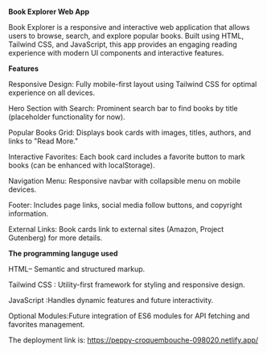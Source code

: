 **Book Explorer Web App**

Book Explorer is a responsive and interactive web application that allows users to browse, search, and explore popular books. Built using HTML, Tailwind CSS, and JavaScript, this app provides an engaging reading experience with modern UI components and interactive features.

**Features**

Responsive Design: Fully mobile-first layout using Tailwind CSS for optimal experience on all devices.

Hero Section with Search: Prominent search bar to find books by title (placeholder functionality for now).

Popular Books Grid: Displays book cards with images, titles, authors, and links to "Read More."

Interactive Favorites: Each book card includes a favorite button to mark books (can be enhanced with localStorage).

Navigation Menu: Responsive navbar with collapsible menu on mobile devices.

Footer: Includes page links, social media follow buttons, and copyright information.

External Links: Book cards link to external sites (Amazon, Project Gutenberg) for more details.

**The programming languge used**

HTML– Semantic and structured markup.

Tailwind CSS : Utility-first framework for styling and responsive design.

JavaScript :Handles dynamic features and future interactivity.

Optional Modules:Future integration of ES6 modules for API fetching and favorites management.



The deployment link is: https://peppy-croquembouche-098020.netlify.app/